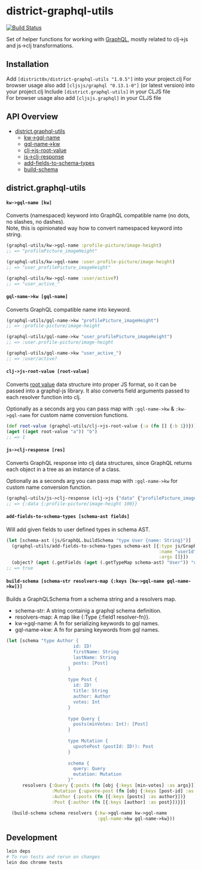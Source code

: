 # district-graphql-utils

[![Build Status](https://travis-ci.org/district0x/district-graphql-utils.svg?branch=master)](https://travis-ci.org/district0x/district-graphql-utils)


Set of helper functions for working with [GraphQL](https://graphql.org/), mostly related to clj->js and js->clj transformations.


## Installation
Add `[district0x/district-graphql-utils "1.0.5"]` into your project.clj
For browser usage also add `[cljsjs/graphql "0.13.1-0"]` (or latest version) into your project.clj
Include `[district.graphql-utils]` in your CLJS file  
For browser usage also add `[cljsjs.graphql]` in your CLJS file

## API Overview
- [district.graphql-utils](#districtgraphql-utils)
  - [kw->gql-name](#kw-gql-name)
  - [gql-name->kw](#gql-name-kw)
  - [clj->js-root-value](#clj-js-root-value)
  - [js->clj-response](#js->clj-response)
  - [add-fields-to-schema-types](#add-fields-to-schema-types)
  - [build-schema](#build-schema)

## district.graphql-utils

#### <a name="kw-gql-name">`kw->gql-name [kw]`
Converts (namespaced) keyword into GraphQL compatible name (no dots, no slashes, no dashes).  
Note, this is opinionated way how to convert namespaced keyword into string. 
```clojure
(graphql-utils/kw->gql-name :profile-picture/image-height)
;; => "profilePicture_imageHeight"

(graphql-utils/kw->gql-name :user.profile-picture/image-height)
;; => "user_profilePicture_imageHeight"

(graphql-utils/kw->gql-name :user/active?)
;; => "user_active_"
```

#### <a name="gql-name-kw">`gql-name->kw [gql-name]`
Converts GraphQL compatible name into keyword. 
```clojure
(graphql-utils/gql-name->kw "profilePicture_imageHeight")
;; => :profile-picture/image-height

(graphql-utils/gql-name->kw "user_profilePicture_imageHeight")
;; => :user.profile-picture/image-height

(graphql-utils/gql-name->kw "user_active_")
;; => :user/active?
```

#### <a name="clj-js-root-value">`clj->js-root-value [root-value]`
Converts [root value](http://graphql.org/graphql-js/graphql/#graphql) data structure into proper JS format, 
so it can be passed into a graphql-js library. It also converts field arguments passed to each resolver function into
clj.

Optionally as a seconds arg you can pass map with `:gql-name->kw` & `:kw->gql-name` for custom name conversion functions.

```clojure
(def root-value (graphql-utils/clj->js-root-value {:a (fn [] {:b 1})}))
(aget ((aget root-value "a")) "b")
;; => 1
```

#### <a name="js-clj-response">`js->clj-response [res]`
Converts GraphQL response into clj data structures, since GraphQL returns each object in a tree as an instance of a class. 

Optionally as a seconds arg you can pass map with `:gql-name->kw` for custom name conversion function. 
```clojure
(graphql-utils/js->clj-response (clj->js {"data" {"profilePicture_imageHeight" 100}}))
;; => {:data {:profile-picture/image-height 100}}
```

#### <a name="add-fields-to-schema-types">`add-fields-to-schema-types [schema-ast fields]`
Will add given fields to user defined types in schema AST. 
 
```clojure
(let [schema-ast (js/GraphQL.buildSchema "type User {name: String}")]
  (graphql-utils/add-fields-to-schema-types schema-ast [{:type js/GraphQL.GraphQLID
                                                         :name "userId"
                                                         :args []}])
  (object? (aget (.getFields (aget (.getTypeMap schema-ast) "User")) "userId")))
;; => true    
```

#### <a name="build-schema">`build-schema [schema-str resolvers-map {:keys [kw->gql-name gql-name->kw]}]`
Builds a GraphQLSchema from a schema string and a resolvers map.
- schema-str: A string containig a graphql schema definition.
- resolvers-map: A map like {:Type {:field1 resolver-fn}}.
- kw->gql-name: A fn for serializing keywords to gql names.
- gql-name->kw: A fn for parsing keywords from gql names.

```clojure
(let [schema "type Author {
                         id: ID! 
                         firstName: String
                         lastName: String
                         posts: [Post]
                       }
                     
                       type Post {
                         id: ID!
                         title: String
                         author: Author
                         votes: Int
                       }
                     
                       type Query {
                         posts(minVotes: Int): [Post]
                       }
                     
                       type Mutation {
                         upvotePost (postId: ID!): Post
                       }
                     
                       schema {
                         query: Query
                         mutation: Mutation
                       }"
      resolvers {:Query {:posts (fn [obj {:keys [min-votes] :as args}])}
                 :Mutation {:upvote-post (fn [obj {:keys [post-id] :as args}])}
                 :Author {:posts (fn [{:keys [posts] :as author}])}
                 :Post {:author (fn [{:keys [author] :as post}])}}]
  
  (build-schema schema resolvers {:kw->gql-name kw->gql-name
                                  :gql-name->kw gql-name->kw}))
```

## Development
```bash
lein deps
# To run tests and rerun on changes
lein doo chrome tests
```
